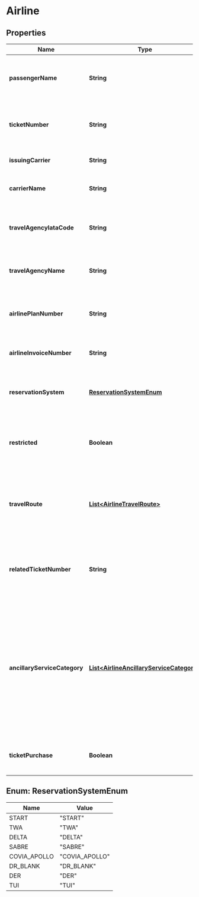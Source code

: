 

# Airline

## Properties

Name | Type | Description | Notes
------------ | ------------- | ------------- | -------------
**passengerName** | **String** | The passenger name associated with the transaction. |  [optional]
**ticketNumber** | **String** | The airline ticket number associated with the transaction. |  [optional]
**issuingCarrier** | **String** | The carrier that issued the ticket. |  [optional]
**carrierName** | **String** | The carrier associated with the transaction. |  [optional]
**travelAgencyIataCode** | **String** | The IATA code associated with the travel agency. |  [optional]
**travelAgencyName** | **String** | The business name of the travel agency. |  [optional]
**airlinePlanNumber** | **String** | The airline plan number associated with the transaction. |  [optional]
**airlineInvoiceNumber** | **String** | The invoice number used by the airline. |  [optional]
**reservationSystem** | [**ReservationSystemEnum**](#ReservationSystemEnum) | The reservation system used to create the ticket. |  [optional]
**restricted** | **Boolean** | If the transaction is associated with a restricted class fare. |  [optional]
**travelRoute** | [**List&lt;AirlineTravelRoute&gt;**](AirlineTravelRoute.md) | Array containing up to 4 items that describe the route associated with the transaction. |  [optional]
**relatedTicketNumber** | **String** | The number of any other tickets associated with the transaction ticket. |  [optional]
**ancillaryServiceCategory** | [**List&lt;AirlineAncillaryServiceCategory&gt;**](AirlineAncillaryServiceCategory.md) | Identify the purchase of ancillary goods or services with a false value. If this element is not provided, the transaction is assumed to be a purchase of an airline ticket. |  [optional]
**ticketPurchase** | **Boolean** | Identifies if the transaction is a ticket purchase. |  [optional]



## Enum: ReservationSystemEnum

Name | Value
---- | -----
START | &quot;START&quot;
TWA | &quot;TWA&quot;
DELTA | &quot;DELTA&quot;
SABRE | &quot;SABRE&quot;
COVIA_APOLLO | &quot;COVIA_APOLLO&quot;
DR_BLANK | &quot;DR_BLANK&quot;
DER | &quot;DER&quot;
TUI | &quot;TUI&quot;



